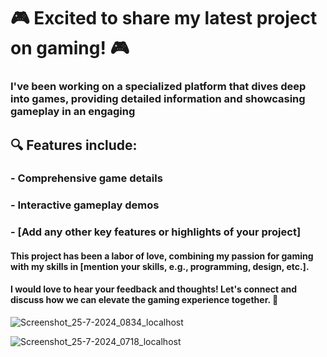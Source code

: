 # 🎮 Excited to share my latest project on gaming! 🎮

### I've been working on a specialized platform that dives deep into games, providing detailed information and showcasing gameplay in an engaging

## 🔍 Features include:
### - Comprehensive game details
### - Interactive gameplay demos
### - [Add any other key features or highlights of your project]

#### This project has been a labor of love, combining my passion for gaming with my skills in [mention your skills, e.g., programming, design, etc.]. 

#### I would love to hear your feedback and thoughts! Let's connect and discuss how we can elevate the gaming experience together. 🚀

![Screenshot_25-7-2024_0834_localhost](https://github.com/user-attachments/assets/b9a704dc-d086-4f88-958d-0cfbfeaeb088)

![Screenshot_25-7-2024_0718_localhost](https://github.com/user-attachments/assets/b8bc68e4-ddd9-4dc7-b3bc-019aa6ff441d)
